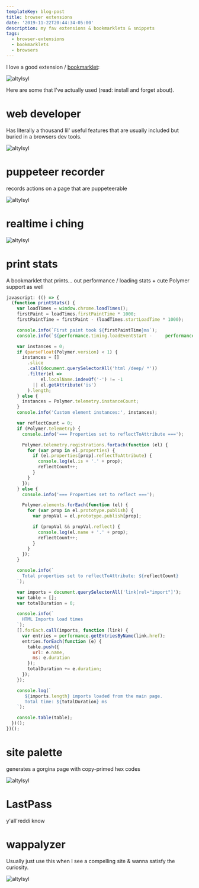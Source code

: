 ```yaml
---
templateKey: blog-post
title: browser extensions
date: '2019-11-22T20:44:34-05:00'
description: my fav extensions & bookmarklets & snippets
tags:
  - browser-extensions
  - bookmarklets
  - browsers
---
```

I love a good extension / [bookmarklet](https://gist.github.com/caseywatts/c0cec1f89ccdb8b469b1):

![altylsyl](https://res.cloudinary.com/cloudimgts/image/upload/v1574474775/aczhbyw1gqgicjcqsolk.png)

Here are some that I've actually used (read: install and forget about). 

# web developer

Has literally a thousand lil' useful features that are usually included but buried in a browsers dev tools. 

![altylsyl](https://res.cloudinary.com/cloudimgts/image/upload/v1574485721/fa7w4gelrb3ufxpricnw.png)

# puppeteer recorder 

records actions on a page that are puppeteerable 

![altylsyl](https://res.cloudinary.com/cloudimgts/image/upload/v1574474818/cjl6hwntk6g7nbsswxdu.png)

# realtime i ching 

![altylsyl](https://res.cloudinary.com/cloudimgts/image/upload/v1574474592/wuw93srglq8fre341o69.png)

# print stats 

A bookmarklet that prints... out performance / loading stats + cute Polymer support as well

```javascript
javascript: (() => {
  (function printStats() {
    var loadTimes = window.chrome.loadTimes();
    firstPaint = loadTimes.firstPaintTime * 1000;
    firstPaintTime = firstPaint - (loadTimes.startLoadTime * 1000);

    console.info(`First paint took ${firstPaintTime}ms`);
    console.info(`${performance.timing.loadEventStart -     performance.timing.navigationStart}ms`);

    var instances = 0;
    if (parseFloat(Polymer.version) < 1) {
      instances = []
        .slice
        .call(document.querySelectorAll('html /deep/ *'))
        .filter(el => 
             el.localName.indexOf('-') != -1 
          || el.getAttribute('is')
        ).length;
    } else {
      instances = Polymer.telemetry.instanceCount;
    }
    console.info('Custom element instances:', instances);

    var reflectCount = 0;
    if (Polymer.telemetry) {
      console.info('=== Properties set to reflectToAttribute ===');

      Polymer.telemetry.registrations.forEach(function (el) {
        for (var prop in el.properties) {
          if (el.properties[prop].reflectToAttribute) {
            console.log(el.is + '.' + prop);
            reflectCount++;
          }
        }
      });
    } else {
      console.info('=== Properties set to reflect ===');

      Polymer.elements.forEach(function (el) {
        for (var prop in el.prototype.publish) {
          var propVal = el.prototype.publish[prop];

          if (propVal && propVal.reflect) {
            console.log(el.name + '.' + prop);
            reflectCount++;
          }
        }
      });
    }

    console.info(`
      Total properties set to reflectToAttribute: ${reflectCount}
    `);

    var imports = document.querySelectorAll('link[rel="import"]');
    var table = [];
    var totalDuration = 0;

    console.info(`
      HTML Imports load times
    `);
    [].forEach.call(imports, function (link) {
      var entries = performance.getEntriesByName(link.href);
      entries.forEach(function (e) {
        table.push({
          url: e.name,
          ms: e.duration
        });
        totalDuration += e.duration;
      });
    });

    console.log(`
       ${imports.length} imports loaded from the main page. 
       Total time: ${totalDuration} ms
    `);

    console.table(table);
  })();
})();
```

# site palette

generates a gorgina page with copy-primed hex codes

![altylsyl](https://res.cloudinary.com/cloudimgts/image/upload/v1574473469/xtwmvuy0plbpfvvzp6g1.png)

# LastPass

y'all'reddi know

# wappalyzer

Usually just use this when I see a compelling site & wanna satisfy the curiosity. 

![altylsyl](https://res.cloudinary.com/cloudimgts/image/upload/v1574486088/dwdnayiasgznybkazv8z.png)
